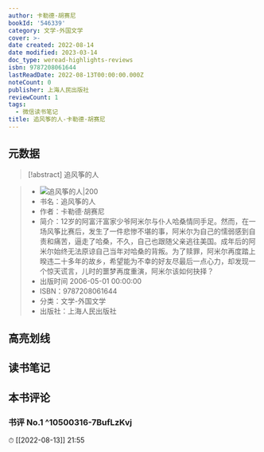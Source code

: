 ```yaml
---
author: 卡勒德·胡赛尼
bookId: '546339'
category: 文学-外国文学
cover: >-
date created: 2022-08-14
date modified: 2023-03-14
doc_type: weread-highlights-reviews
isbn: 9787208061644
lastReadDate: 2022-08-13T00:00:00.000Z
noteCount: 0
publisher: 上海人民出版社
reviewCount: 1
tags:
  - 微信读书笔记
title: 追风筝的人-卡勒德·胡赛尼
---
```


## 元数据

>[!abstract] 追风筝的人

> - ![追风筝的人|200](https://wfqqreader-1252317822.image.myqcloud.com/cover/339/546339/t7_546339.jpg)
> - 书名：追风筝的人
> - 作者：卡勒德·胡赛尼
> - 简介：12岁的阿富汗富家少爷阿米尔与仆人哈桑情同手足。然而，在一场风筝比赛后，发生了一件悲惨不堪的事，阿米尔为自己的懦弱感到自责和痛苦，逼走了哈桑，不久，自己也跟随父亲逃往美国。成年后的阿米尔始终无法原谅自己当年对哈桑的背叛。为了赎罪，阿米尔再度踏上暌违二十多年的故乡，希望能为不幸的好友尽最后一点心力，却发现一个惊天谎言，儿时的噩梦再度重演，阿米尔该如何抉择？
> - 出版时间 2006-05-01 00:00:00
> - ISBN：9787208061644
> - 分类：文学-外国文学
> - 出版社：上海人民出版社

## 高亮划线

## 读书笔记

## 本书评论

### 书评 No.1 ^10500316-7BufLzKvj

⏱ [[2022-08-13]] 21:55
